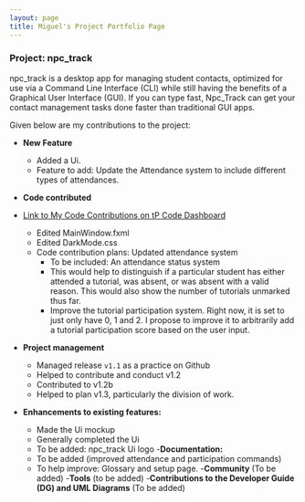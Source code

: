 ```yaml
---
layout: page
title: Miguel's Project Portfolio Page
---
```


### Project: npc_track

npc_track is a desktop app for managing student contacts, optimized for use via a Command Line Interface (CLI) while still
having the benefits of a Graphical User Interface (GUI). If you can type fast, Npc_Track can get your contact
management tasks done faster than traditional GUI apps.


Given below are my contributions to the project:

- **New Feature**
	- Added a Ui.
	- Feature to add: Update the Attendance system to include different types of attendances.
- **Code contributed**

- [Link to My Code Contributions on tP Code Dashboard](
https://nus-cs2103-ay2324s1.github.io/tp-dashboard/?search=&sort=groupTitle&sortWithin=title&timeframe=commit&mergegroup=&groupSelect=groupByRepos&breakdown=true&checkedFileTypes=docs~functional-code~test-code&since=2023-09-22&tabOpen=true&tabType=authorship&tabAuthor=proto-aiken-13&tabRepo=AY2324S1-CS2103T-T12-1%2Ftp%5Bmaster%5D&authorshipIsMergeGroup=false&authorshipFileTypes=docs~functional-code&authorshipIsBinaryFileTypeChecked=false&authorshipIsIgnoredFilesChecked=false)

	- Edited MainWindow.fxml
	- Edited DarkMode.css
	- Code contribution plans: Updated attendance system
		- To be included: An attendance status system
		- This would help to distinguish if a particular student has either attended a tutorial, was absent, or was absent with a valid reason. This would also show the number of tutorials unmarked thus far.
		- Improve the tutorial participation system. Right now, it is set to just only have 0, 1 and 2. I propose to improve it to arbitrarily add a tutorial participation score based on the user input.
- **Project management**
	- Managed release `v1.1` as a practice on Github
	- Helped to contribute and conduct v1.2
	- Contributed to v1.2b
	- Helped to plan v1.3, particularly the division of work.
- **Enhancements to existing features:**
	- Made the Ui mockup
	- Generally completed the Ui
	- To be added: npc_track Ui logo
-**Documentation:**
	- To be added (improved attendance and participation commands)
	- To help improve: Glossary and setup page.
-**Community**
(To be added)
-**Tools**
(to be added)
-**Contributions to the Developer Guide (DG) and UML Diagrams**
(To be added)
